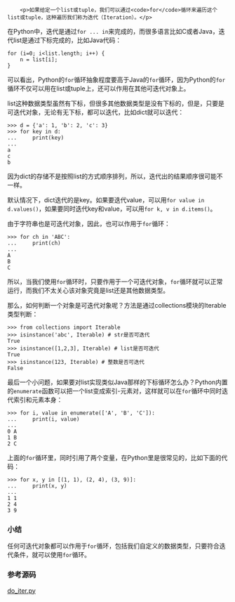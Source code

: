 ﻿
        <p>如果给定一个list或tuple，我们可以通过<code>for</code>循环来遍历这个list或tuple，这种遍历我们称为迭代（Iteration）。</p>
<p>在Python中，迭代是通过<code>for ... in</code>来完成的，而很多语言比如C或者Java，迭代list是通过下标完成的，比如Java代码：</p>
<pre><code>for (i=0; i&lt;list.length; i++) {
    n = list[i];
}
</code></pre><p>可以看出，Python的<code>for</code>循环抽象程度要高于Java的<code>for</code>循环，因为Python的<code>for</code>循环不仅可以用在list或tuple上，还可以作用在其他可迭代对象上。</p>
<p>list这种数据类型虽然有下标，但很多其他数据类型是没有下标的，但是，只要是可迭代对象，无论有无下标，都可以迭代，比如dict就可以迭代：</p>
<pre><code>&gt;&gt;&gt; d = {&#39;a&#39;: 1, &#39;b&#39;: 2, &#39;c&#39;: 3}
&gt;&gt;&gt; for key in d:
...     print(key)
...
a
c
b
</code></pre><p>因为dict的存储不是按照list的方式顺序排列，所以，迭代出的结果顺序很可能不一样。</p>
<p>默认情况下，dict迭代的是key。如果要迭代value，可以用<code>for value in d.values()</code>，如果要同时迭代key和value，可以用<code>for k, v in d.items()</code>。</p>
<p>由于字符串也是可迭代对象，因此，也可以作用于<code>for</code>循环：</p>
<pre><code>&gt;&gt;&gt; for ch in &#39;ABC&#39;:
...     print(ch)
...
A
B
C
</code></pre><p>所以，当我们使用<code>for</code>循环时，只要作用于一个可迭代对象，<code>for</code>循环就可以正常运行，而我们不太关心该对象究竟是list还是其他数据类型。</p>
<p>那么，如何判断一个对象是可迭代对象呢？方法是通过collections模块的Iterable类型判断：</p>
<pre><code>&gt;&gt;&gt; from collections import Iterable
&gt;&gt;&gt; isinstance(&#39;abc&#39;, Iterable) # str是否可迭代
True
&gt;&gt;&gt; isinstance([1,2,3], Iterable) # list是否可迭代
True
&gt;&gt;&gt; isinstance(123, Iterable) # 整数是否可迭代
False
</code></pre><p>最后一个小问题，如果要对list实现类似Java那样的下标循环怎么办？Python内置的<code>enumerate</code>函数可以把一个list变成索引-元素对，这样就可以在<code>for</code>循环中同时迭代索引和元素本身：</p>
<pre><code>&gt;&gt;&gt; for i, value in enumerate([&#39;A&#39;, &#39;B&#39;, &#39;C&#39;]):
...     print(i, value)
...
0 A
1 B
2 C
</code></pre><p>上面的<code>for</code>循环里，同时引用了两个变量，在Python里是很常见的，比如下面的代码：</p>
<pre><code>&gt;&gt;&gt; for x, y in [(1, 1), (2, 4), (3, 9)]:
...     print(x, y)
...
1 1
2 4
3 9
</code></pre><h3 id="-">小结</h3>
<p>任何可迭代对象都可以作用于<code>for</code>循环，包括我们自定义的数据类型，只要符合迭代条件，就可以使用<code>for</code>循环。</p>
<h3 id="-">参考源码</h3>
<p><a href="https://github.com/michaelliao/learn-python3/blob/master/samples/advance/do_iter.py">do_iter.py</a></p>

    